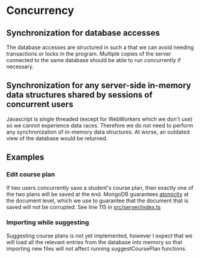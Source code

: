 # Concurrency

## Synchronization for database accesses

The database accesses are structured in such a that we can avoid needing transactions or locks in the program. Multiple copies of the server connected to the same database should be able to run concurrently if necessary.

## Synchronization for any server-side in-memory data structures shared by sessions of concurrent users

Javascript is single threaded (except for WebWorkers which we don't use) so we cannot experience data races. Therefore we do not need to perform any synchronization of in-memory data structures. At worse, an outdated view of the database would be returned.

## Examples

### Edit course plan

If two users concurrently save a student's course plan, then exactly one of the two plans will be saved at the end. MongoDB guarantees [atomicity](https://docs.mongodb.com/manual/core/write-operations-atomicity/#atomicity) at the document level, which we use to guarantee that the document that is saved will not be corrupted. See line 115 in [src/server/index.ts](src/server/index.ts#L115)

### Importing while suggesting

Suggesting course plans is not yet implemented, however I expect that we will load all the relevant entries from the database into memory so that importing new files will not affect running suggestCoursePlan functions.
